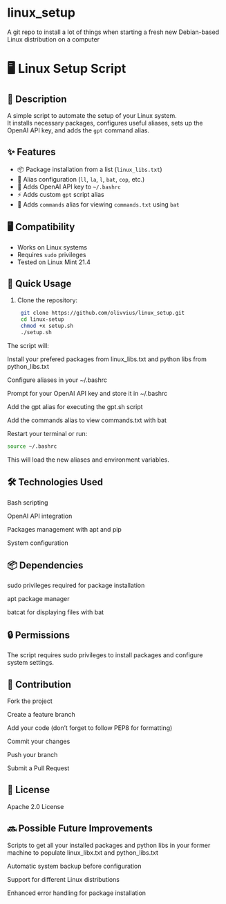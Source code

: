 # linux_setup
A git repo to install a lot of things when starting a fresh new Debian-based Linux distribution on a computer

# 🖥️ Linux Setup Script

## 📝 Description

A simple script to automate the setup of your Linux system.  
It installs necessary packages, configures useful aliases, sets up the OpenAI API key, and adds the `gpt` command alias.

## ✨ Features

- 📦 Package installation from a list (`linux_libs.txt`)
- 🔄 Alias configuration (`ll`, `la`, `l`, `bat`, `cop`, etc.)
- 🔑 Adds OpenAI API key to `~/.bashrc`
- ⚡ Adds custom `gpt` script alias
- 🔧 Adds `commands` alias for viewing `commands.txt` using `bat`

## 🖥️ Compatibility

- Works on Linux systems
- Requires `sudo` privileges
- Tested on Linux Mint 21.4

## 🚀 Quick Usage

1. Clone the repository:
   ```bash
    git clone https://github.com/olivvius/linux_setup.git
    cd linux-setup
    chmod +x setup.sh
    ./setup.sh
    ```

The script will:

Install your prefered packages from linux_libs.txt and python libs from python_libs.txt

Configure aliases in your ~/.bashrc

Prompt for your OpenAI API key and store it in ~/.bashrc

Add the gpt alias for executing the gpt.sh script

Add the commands alias to view commands.txt with bat

Restart your terminal or run:

```bash
source ~/.bashrc
   ```
This will load the new aliases and environment variables.

## 🛠️ Technologies Used

Bash scripting

OpenAI API integration

Packages management with apt and pip

System configuration

## 📦 Dependencies

sudo privileges required for package installation

apt package manager

batcat for displaying files with bat

## 🔒 Permissions

The script requires sudo privileges to install packages and configure system settings.

## 🚀 Contribution

Fork the project

Create a feature branch

Add your code (don’t forget to follow PEP8 for formatting)

Commit your changes

Push your branch

Submit a Pull Request

## 📄 License

Apache 2.0 License

## 🔜 Possible Future Improvements

Scripts to get all your installed packages and python libs in your former machine to populate linux_libx.txt and python_libs.txt

Automatic system backup before configuration

Support for different Linux distributions

Enhanced error handling for package installation
